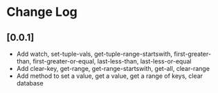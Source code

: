 # Change Log

## [0.0.1]

- Add watch, set-tuple-vals, get-tuple-range-startswith, first-greater-than, first-greater-or-equal, last-less-than, last-less-or-equal
- Add clear-key, get-range, get-range-startswith, get-all, clear-range
- Add method to set a value, get a value, get a range of keys, clear database
